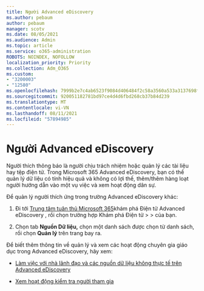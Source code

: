 ```yaml
---
title: Người Advanced eDiscovery
ms.author: pebaum
author: pebaum
manager: scotv
ms.date: 08/05/2021
ms.audience: Admin
ms.topic: article
ms.service: o365-administration
ROBOTS: NOINDEX, NOFOLLOW
localization_priority: Priority
ms.collection: Adm_O365
ms.custom:
- "3200003"
- "12580"
ms.openlocfilehash: 7999b2e7c4ab6523f9084d406484f2c58a3560a533a3137698f07a18c58d46f4
ms.sourcegitcommit: 920051182781bd97ce4d4d6fbd268cb37b84d239
ms.translationtype: MT
ms.contentlocale: vi-VN
ms.lasthandoff: 08/11/2021
ms.locfileid: "57894985"
---
```

# <a name="custodians-in-advanced-ediscovery"></a>Người Advanced eDiscovery

Người thích thông báo là người chịu trách nhiệm hoặc quản lý các tài liệu hay tệp điện tử. Trong Microsoft 365 Advanced eDiscovery, bạn có thể quản lý dữ liệu có tính hiệu quả và không có lợi thế, thêm/thêm hàng loạt người hướng dẫn vào một vụ việc và xem hoạt động dân sự.

Để quản lý người thích ứng trong trường Advanced eDiscovery khác:

1. Đi tới [Trung tâm tuân thủ Microsoft 365](https://compliance.microsoft.com/)khám phá Điện tử Advanced eDiscovery , rồi chọn trường hợp Khám phá Điện tử  >    >  của bạn.

1. Chọn tab **Nguồn Dữ liệu,** chọn một danh sách được chọn từ danh sách, rồi chọn **Quản lý** trên trang bay ra.

Để biết thêm thông tin về quản lý và xem các hoạt động chuyên gia giáo dục trong Advanced eDiscovery, hãy xem:

- [Làm việc với nhà lãnh đạo và các nguồn dữ liệu không thực tế trên Advanced eDiscovery](https://docs.microsoft.com/microsoft-365/compliance/managing-custodians)

- [Xem hoạt động kiểm tra người tham gia](https://docs.microsoft.com/microsoft-365/compliance/view-custodian-activity)